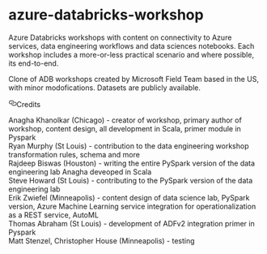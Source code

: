 # azure-databricks-workshop
Azure Databricks workshops with content on connectivity to Azure services, data engineering workflows and data sciences notebooks.
Each workshop includes a more-or-less practical scenario and where possible, its end-to-end.

Clone of ADB workshops created by Microsoft Field Team based in the US, with minor modofications.
Datasets are publicly available.
<p>
<a id="user-content-credits" class="anchor" aria-hidden="true" href="#credits"><svg class="octicon octicon-link" viewBox="0 0 16 16" version="1.1" width="16" height="16" aria-hidden="true"><path fill-rule="evenodd" d="M4 9h1v1H4c-1.5 0-3-1.69-3-3.5S2.55 3 4 3h4c1.45 0 3 1.69 3 3.5 0 1.41-.91 2.72-2 3.25V8.59c.58-.45 1-1.27 1-2.09C10 5.22 8.98 4 8 4H4c-.98 0-2 1.22-2 2.5S3 9 4 9zm9-3h-1v1h1c1 0 2 1.22 2 2.5S13.98 12 13 12H9c-.98 0-2-1.22-2-2.5 0-.83.42-1.64 1-2.09V6.25c-1.09.53-2 1.84-2 3.25C6 11.31 7.55 13 9 13h4c1.45 0 3-1.69 3-3.5S14.5 6 13 6z"></path></svg></a>Credits</h2>
<p>Anagha Khanolkar (Chicago) - creator of workshop, primary author of workshop, content design, all development in Scala, primer module in Pyspark<br>
Ryan Murphy (St Louis) - contribution to the data engineering workshop transformation rules, schema and more<br>
Rajdeep Biswas (Houston) - writing the entire PySpark version of the data engineering lab Anagha deveoped in Scala<br>
Steve Howard (St Louis) - contributing to the PySpark version of the data engineering lab<br>
Erik Zwiefel (Minneapolis) - content design of data science lab, PySpark version, Azure Machine Learning service integration for operationalization as a REST service, AutoML<br>
Thomas Abraham (St Louis) - development of ADFv2 integration primer in Pyspark<br>
Matt Stenzel, Christopher House (Minneapolis) - testing</p>
